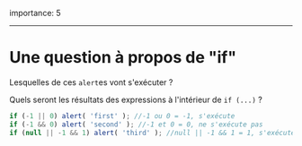 importance: 5

---

# Une question à propos de "if"

Lesquelles de ces `alert`es vont s'exécuter ?

Quels seront les résultats des expressions à l'intérieur de `if (...)` ?  

```js
if (-1 || 0) alert( 'first' ); //-1 ou 0 = -1, s'exécute 
if (-1 && 0) alert( 'second' ); //-1 et 0 = 0, ne s'exécute pas
if (null || -1 && 1) alert( 'third' ); //null || -1 && 1 = 1, s'exécute
```

